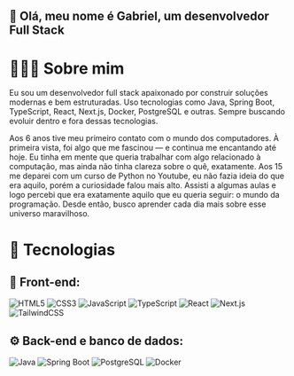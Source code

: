 ## 👋 Olá, meu nome é Gabriel, um desenvolvedor Full Stack

# 👨🏻‍💻 Sobre mim 

Eu sou um desenvolvedor full stack apaixonado por construir soluções modernas e bem estruturadas. Uso tecnologias como Java, Spring Boot, TypeScript, React, Next.js, Docker, PostgreSQL e outras. Sempre buscando evoluir dentro e fora dessas tecnologias.  

Aos 6 anos tive meu primeiro contato com o mundo dos computadores. À primeira vista, foi algo que me fascinou — e continua me encantando até hoje. Eu tinha em mente que queria trabalhar com algo relacionado à computação, mas ainda não tinha clareza sobre o quê, exatamente. Aos 15 me deparei com um curso de Python no Youtube, eu não fazia ideia do que era aquilo, porém a curiosidade falou mais alto. Assisti a algumas aulas e logo percebi que era exatamente aquilo que eu queria seguir: o mundo da programação. Desde então, busco aprender cada dia mais sobre esse universo maravilhoso. 

# 🚀 Tecnologias

## 🎨 Front-end: 

![HTML5](https://img.shields.io/badge/HTML5-E34F26?style=for-the-badge&logo=html5&logoColor=white)
![CSS3](https://img.shields.io/badge/CSS3-1572B6?style=for-the-badge&logo=css3&logoColor=white)
![JavaScript](https://img.shields.io/badge/JavaScript-F7DF1E?style=for-the-badge&logo=javascript&logoColor=black)
![TypeScript](https://img.shields.io/badge/TypeScript-3178C6?style=for-the-badge&logo=typescript&logoColor=white)
![React](https://img.shields.io/badge/React-61DAFB?style=for-the-badge&logo=react&logoColor=black)
![Next.js](https://img.shields.io/badge/Next.js-000000?style=for-the-badge&logo=next.js&logoColor=white)
![TailwindCSS](https://img.shields.io/badge/TailwindCSS-38B2AC?style=for-the-badge&logo=tailwind-css&logoColor=white)

## ⚙️ Back-end e banco de dados: 

![Java](https://img.shields.io/badge/Java-007396?style=for-the-badge&logo=java&logoColor=white)
![Spring Boot](https://img.shields.io/badge/Spring%20Boot-6DB33F?style=for-the-badge&logo=spring-boot&logoColor=white)
![PostgreSQL](https://img.shields.io/badge/PostgreSQL-336791?style=for-the-badge&logo=postgresql&logoColor=white)
![Docker](https://img.shields.io/badge/Docker-2496ED?style=for-the-badge&logo=docker&logoColor=white)
